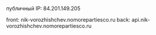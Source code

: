 публичный IP: 84.201.149.205

front: nik-vorozhishchev.nomorepartiesco.ru
back: api.nik-vorozhishchev.nomorepartiesco.ru
